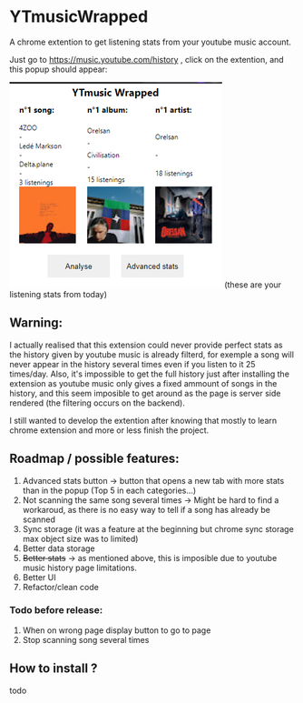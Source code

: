 # YTmusicWrapped

A chrome extention to get listening stats from your youtube music account.

Just go to https://music.youtube.com/history , click on the extention, and this popup should appear:

![extention popup](https://github.com/nohehf/YTmusicWrapped/blob/main/screenshot.png?raw=true)
(these are your listening stats from today)
## Warning:
I actually realised that this extension could never provide perfect stats as the history given by youtube music is already filterd, for exemple a song will never appear in the history several times even if you listen to it 25 times/day.
Also, it's impossible to get the full history just after installing the extension as youtube music only gives a fixed ammount of songs in the history, and this seem imposible to get around as the page is server side rendered (the filtering occurs on the backend).

I still wanted to develop the extention after knowing that mostly to learn chrome extension and more or less finish the project.

## Roadmap / possible features:

 1. Advanced stats button -> button that opens a new tab with more stats than in the popup (Top 5 in each categories...)
 2. Not scanning the same song several times -> Might be hard to find a workaroud, as there is no easy way to tell if a song has already be scanned
 3. Sync storage (it was a feature at the beginning but chrome sync storage max object size was to limited)
 4. Better data storage
 5. ~~Better stats~~ -> as mentioned above, this is imposible due to youtube music history page limitations.
 6. Better UI
 7. Refactor/clean code

### Todo before release:
 
 1. When on wrong page display button to go to page
 2. Stop scanning song several times
 
## How to install ?
todo
